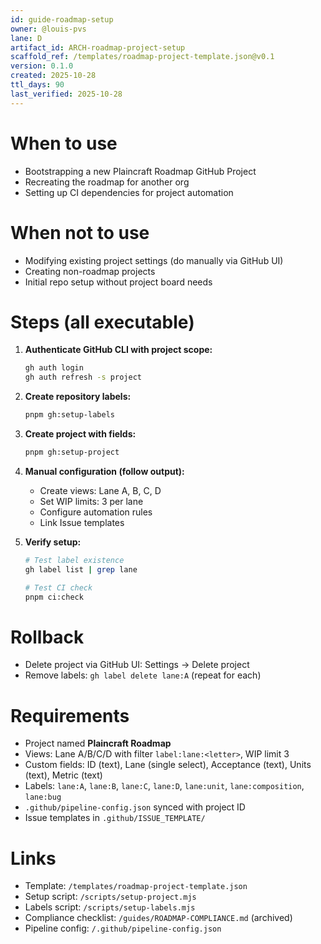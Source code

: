 ```yaml
---
id: guide-roadmap-setup
owner: @louis-pvs
lane: D
artifact_id: ARCH-roadmap-project-setup
scaffold_ref: /templates/roadmap-project-template.json@v0.1
version: 0.1.0
created: 2025-10-28
ttl_days: 90
last_verified: 2025-10-28
---
```


# When to use

- Bootstrapping a new Plaincraft Roadmap GitHub Project
- Recreating the roadmap for another org
- Setting up CI dependencies for project automation

# When not to use

- Modifying existing project settings (do manually via GitHub UI)
- Creating non-roadmap projects
- Initial repo setup without project board needs

# Steps (all executable)

1. **Authenticate GitHub CLI with project scope:**

   ```bash
   gh auth login
   gh auth refresh -s project
   ```

2. **Create repository labels:**

   ```bash
   pnpm gh:setup-labels
   ```

3. **Create project with fields:**

   ```bash
   pnpm gh:setup-project
   ```

4. **Manual configuration (follow output):**
   - Create views: Lane A, B, C, D
   - Set WIP limits: 3 per lane
   - Configure automation rules
   - Link Issue templates

5. **Verify setup:**

   ```bash
   # Test label existence
   gh label list | grep lane

   # Test CI check
   pnpm ci:check
   ```

# Rollback

- Delete project via GitHub UI: Settings → Delete project
- Remove labels: `gh label delete lane:A` (repeat for each)

# Requirements

- Project named **Plaincraft Roadmap**
- Views: Lane A/B/C/D with filter `label:lane:<letter>`, WIP limit 3
- Custom fields: ID (text), Lane (single select), Acceptance (text), Units (text), Metric (text)
- Labels: `lane:A`, `lane:B`, `lane:C`, `lane:D`, `lane:unit`, `lane:composition`, `lane:bug`
- `.github/pipeline-config.json` synced with project ID
- Issue templates in `.github/ISSUE_TEMPLATE/`

# Links

- Template: `/templates/roadmap-project-template.json`
- Setup script: `/scripts/setup-project.mjs`
- Labels script: `/scripts/setup-labels.mjs`
- Compliance checklist: `/guides/ROADMAP-COMPLIANCE.md` (archived)
- Pipeline config: `/.github/pipeline-config.json`
